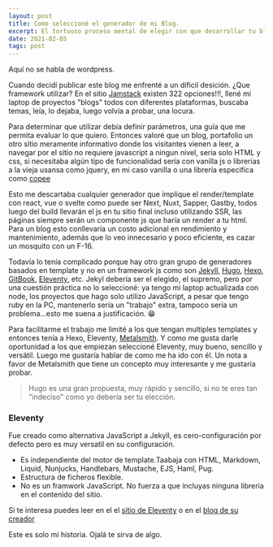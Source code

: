 ```yaml
---
layout: post
title: Como seleccioné el generador de mi Blog.
excerpt: El tortuoso proceso mental de elegir con que desarrollar tu blog.
date: 2021-02-05
tags: post
---
```


Aquí no se habla de wordpress. 

Cuando decidí publicar este blog me enfrenté a un dificil desición. ¿Que framework utilizar? En el sitio [Jamstack](https://jamstack.org/generators/) existen 322 opciones!!!, llené mi laptop de proyectos "blogs" todos con diferentes plataformas, buscaba temas, leía, lo dejaba, luego volvía a probar, una locura.

Para determinar que utilizar debía definir parámetros, una guía que me permita evaluar lo que quiero. Entonces valoré que un blog, portafolio un otro sitio meramente informativo donde los visitantes vienen a leer, a navegar por el sitio no requiere javascript a ningun nivel, seria solo HTML y css, si necesitaba algún tipo de funcionalidad sería con vanilla js o librerias a la vieja usansa como jquery, en mi caso vanilla o una librería especifica como [copee]()

Esto me descartaba cualquier generador que implique el render/template con react, vue o svelte como puede ser Next, Nuxt, Sapper, Gastby, todos luego del build llevarán el js en tu sitio final incluso utilizando SSR, las páginas siempre serán un componente js que haría un render a tu html. Para un blog esto conllevaría un costo adicional en rendimiento y mantenimiento, además que lo veo innecesario y poco eficiente, es cazar un mosquito con un F-16.

Todavía lo tenía complicado porque hay otro gran grupo de generadores basados en template y no en un framework js como son [Jekyll](http://jekyllrb.com), [Hugo](https://gohugo.io/), [Hexo](https://hexo.io/), [GitBook](https://www.gitbook.com/), [Eleventy](https://11ty.dev/), etc. Jekyl debería ser el elegido, el supremo, pero por una cuestión práctica no lo seleccioné: ya tengo mi laptop actualizada con node, los proyectos que hago solo utilizo JavaScript, a pesar que tengo ruby en la PC, mantenerlo sería un "trabajo" extra, tampoco sería un problema...esto me suena a justificación. 😁

Para facilitarme el trabajo me limité a los que tengan multiples templates y entonces tenía a Hexo, Eleventy, [Metalsmith](http://www.metalsmith.io/). Y como me gusta darle oportunidad a los que empiezan seleccioné Eleventy, muy bueno, sencillo y versátil. Luego me gustaría hablar de como me ha ido con él. Un nota a favor de Metalsmith que tiene un concepto muy interesante y me gustaria probar.

>Hugo es una gran propuesta, muy rápido y sencillo, si no te eres tan "indeciso" como yo debería ser tu elección.

### Eleventy 

Fue creado como alternativa JavaScript a Jekyll, es cero-configuración por defecto pero es muy versatil en su configuración.

* Es independiente del motor de template.Taabaja con HTML, Markdown, Liquid, Nunjucks, Handlebars, Mustache, EJS, Haml, Pug.
* Estructura de ficheros flexible. 
* No es un framwork JavaScript. No fuerza a que incluyas ninguna libreria en el contenido del sitio. 

Si te interesa puedes leer en el el [sitio de Eleventy](https://www.11ty.dev/docs/) o en el [blog de su creador](https://www.zachleat.com/web/introducing-eleventy/)

Este es solo mi historia. Ojalá te sirva de algo.